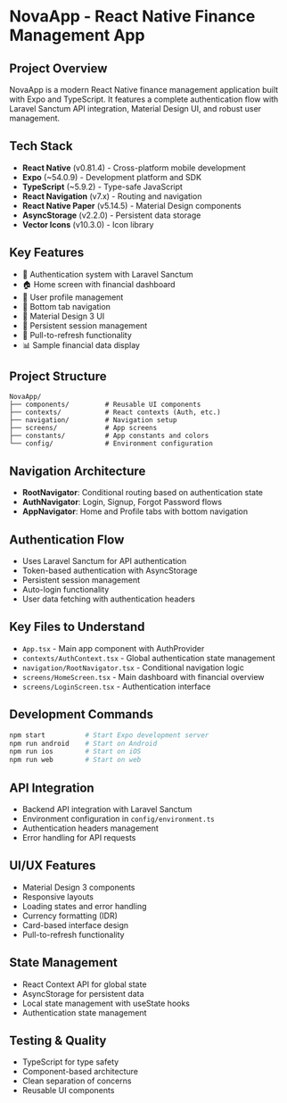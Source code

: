 # NovaApp - React Native Finance Management App

## Project Overview
NovaApp is a modern React Native finance management application built with Expo and TypeScript. It features a complete authentication flow with Laravel Sanctum API integration, Material Design UI, and robust user management.

## Tech Stack
- **React Native** (v0.81.4) - Cross-platform mobile development
- **Expo** (~54.0.9) - Development platform and SDK
- **TypeScript** (~5.9.2) - Type-safe JavaScript
- **React Navigation** (v7.x) - Routing and navigation
- **React Native Paper** (v5.14.5) - Material Design components
- **AsyncStorage** (v2.2.0) - Persistent data storage
- **Vector Icons** (v10.3.0) - Icon library

## Key Features
- 🔐 Authentication system with Laravel Sanctum
- 🏠 Home screen with financial dashboard
- 👤 User profile management
- 📱 Bottom tab navigation
- 🎨 Material Design 3 UI
- 💾 Persistent session management
- 🔄 Pull-to-refresh functionality
- 📊 Sample financial data display

## Project Structure
```
NovaApp/
├── components/         # Reusable UI components
├── contexts/           # React contexts (Auth, etc.)
├── navigation/         # Navigation setup
├── screens/            # App screens
├── constants/          # App constants and colors
└── config/             # Environment configuration
```

## Navigation Architecture
- **RootNavigator**: Conditional routing based on authentication state
- **AuthNavigator**: Login, Signup, Forgot Password flows
- **AppNavigator**: Home and Profile tabs with bottom navigation

## Authentication Flow
- Uses Laravel Sanctum for API authentication
- Token-based authentication with AsyncStorage
- Persistent session management
- Auto-login functionality
- User data fetching with authentication headers

## Key Files to Understand
- `App.tsx` - Main app component with AuthProvider
- `contexts/AuthContext.tsx` - Global authentication state management
- `navigation/RootNavigator.tsx` - Conditional navigation logic
- `screens/HomeScreen.tsx` - Main dashboard with financial overview
- `screens/LoginScreen.tsx` - Authentication interface

## Development Commands
```bash
npm start          # Start Expo development server
npm run android    # Start on Android
npm run ios        # Start on iOS
npm run web        # Start on web
```

## API Integration
- Backend API integration with Laravel Sanctum
- Environment configuration in `config/environment.ts`
- Authentication headers management
- Error handling for API requests

## UI/UX Features
- Material Design 3 components
- Responsive layouts
- Loading states and error handling
- Currency formatting (IDR)
- Card-based interface design
- Pull-to-refresh functionality

## State Management
- React Context API for global state
- AsyncStorage for persistent data
- Local state management with useState hooks
- Authentication state management

## Testing & Quality
- TypeScript for type safety
- Component-based architecture
- Clean separation of concerns
- Reusable UI components